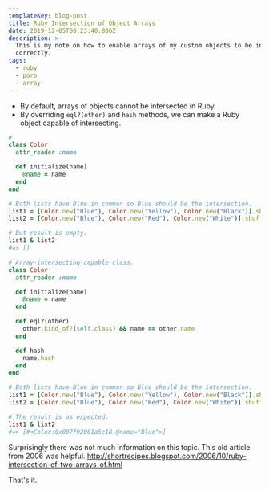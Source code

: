 ```yaml
---
templateKey: blog-post
title: Ruby Intersection of Object Arrays
date: 2019-12-05T00:23:40.806Z
description: >-
  This is my note on how to enable arrays of my custom objects to be intersected
  correctly.
tags:
  - ruby
  - poro
  - array
---
```

- By default, arrays of objects cannot be intersected in Ruby.
- By overriding `eql?(other)` and `hash` methods, we can make a Ruby object capable of intersecting.

```rb
#
class Color
  attr_reader :name

  def initialize(name)
    @name = name
  end
end

# Both lists have Blue in common so Blue should be the intersection.
list1 = [Color.new("Blue"), Color.new("Yellow"), Color.new("Black")].shuffle
list2 = [Color.new("Blue"), Color.new("Red"), Color.new("White")].shuffle

# But result is empty.
list1 & list2
#=> []
```

```rb
# Array-intersecting-capable class.
class Color
  attr_reader :name

  def initialize(name)
    @name = name
  end

  def eql?(other)
    other.kind_of?(self.class) && name == other.name
  end

  def hash
    name.hash
  end
end

# Both lists have Blue in common so Blue should be the intersection.
list1 = [Color.new("Blue"), Color.new("Yellow"), Color.new("Black")].shuffle
list2 = [Color.new("Blue"), Color.new("Red"), Color.new("White")].shuffle

# The result is as expected.
list1 & list2
#=> [#<Color:0x007f92001a5c18 @name="Blue">]
```

Surprisingly there was not much information on this topic. This old article from 2006 was helpful.
http://shortrecipes.blogspot.com/2006/10/ruby-intersection-of-two-arrays-of.html

That's it.

